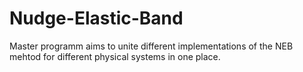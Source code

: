 # Nudge-Elastic-Band
Master programm aims to unite different implementations of the NEB mehtod for different physical systems in one place.
